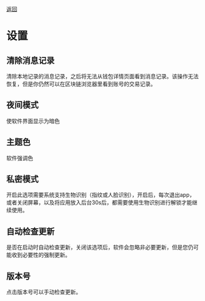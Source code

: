 [返回](./README.md)

# 设置

## 清除消息记录

清除本地记录的消息记录，之后将无法从钱包详情页面看到消息记录。该操作无法恢复，但是你仍然可以在区块链浏览器里看到账号的交易记录。

## 夜间模式

使软件界面显示为暗色

## 主题色

软件强调色

## 私密模式

开启此选项需要系统支持生物识别（指纹或人脸识别），开启后，每次退出app，或者关闭屏幕，以及将应用放入后台30s后，都需要使用生物识别进行解锁才能继续使用。

## 自动检查更新

是否在启动时自动检查更新，关闭该选项后，软件会忽略非必要更新，但是您仍可能收到必要性的强制更新。

## 版本号

点击版本号可以手动检查更新。
